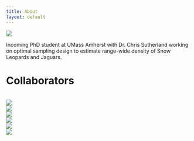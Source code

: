 ```yaml
---
title: About
layout: default
---
```


<div class="row content-row">
<div class="col-12 col-sm-4">
    <img src="{{ site.baseurl }}/images/ivy.png">
</div>
<div class="col-12 col-sm-8">
    <p>Incoming PhD student at UMass Amherst with Dr. Chris Sutherland working on optimal sampling design to estimate range-wide density of Snow Leopards and Jaguars.</p>
</div>
</div>
    
<h1>Collaborators</h1>
<br>
<div class="row justify-content-md-center">
    <div class="col-2">
        <img src="{{ site.baseurl }}/images/collabs/UMass.png">
      </div>
    <div class="col-2">
        <img src="{{ site.baseurl }}/images/collabs/Cornell.png">
      </div>
    <div class="col-2">
        <img src="{{ site.baseurl }}/images/collabs/CLO.png">
      </div>
    <div class="col-2">
        <img src="{{ site.baseurl }}/images/collabs/SDZ.png">
      </div>
    <div class="col-1">
        <img src="{{ site.baseurl }}/images/collabs/MassWildlife.png">
      </div>
    <div class="col-1">
        <img src="{{ site.baseurl }}/images/collabs/MassAudubon.png">
      </div>
</div>
